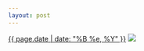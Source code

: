 ```yaml
---
layout: post
---
```


<p>
  <time><a href="/497">{{ page.date | date: "%B %e, %Y" }}</a></time>
  <a href="/497"><img src="{{ site.assets_url }}/497-640.jpg" srcset="{{ site.assets_url }}/497-1280.jpg 1280w, {{ site.assets_url }}/497-960.jpg 960w, {{ site.assets_url }}/497-640.jpg 640w, {{ site.assets_url }}/497-320.jpg 320w" sizes="(min-width: 700px) 50vw, calc(100vw - 2rem)" /></a>
</p>
